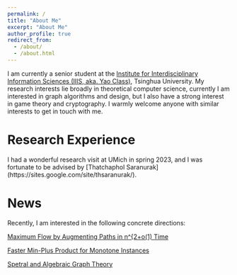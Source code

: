 ```yaml
---
permalink: /
title: "About Me"
excerpt: "About Me"
author_profile: true
redirect_from: 
  - /about/
  - /about.html
---
```


I am currently a senior student at the [Institute for Interdisciplinary Information Sciences (IIIS, aka. Yao Class)](https://iiis.tsinghua.edu.cn/en/), Tsinghua University. My research interests lie broadly in theoretical computer science,  currently I am interested in graph algorithms and design, but I also have a strong interest in game theory and cryptography. I warmly welcome anyone with similar interests to get in touch with me.

<h1>Research Experience</h1>
I had a wonderful research visit at UMich in spring 2023, and I was fortunate to be advised by [Thatchaphol Saranurak](https://sites.google.com/site/thsaranurak/).

<h1>News</h1>
Recently, I am interested in the following concrete directions:

[Maximum Flow by Augmenting Paths in n^{2+o(1) Time](https://arxiv.org/pdf/2406.03648)

[Faster Min-Plus Product for Monotone Instances](https://arxiv.org/pdf/2204.04500)

[Spetral and Algebraic Graph Theory](http://cs-www.cs.yale.edu/homes/spielman/sagt/sagt.pdf)
